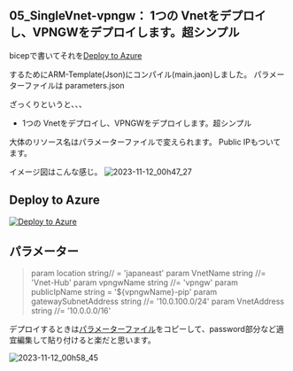 ## 05_SingleVnet-vpngw： 1つの Vnetをデプロイし、VPNGWをデプロイします。超シンプル
 
bicepで書いてそれを[Deploy to Azure](https://portal.azure.com/#create/Microsoft.Template/uri/https%3A%2F%2Fraw.githubusercontent.com%2Faktsmm%2FIac%2Fmain%2F05_SingleVnet-vpngw%2Fbasic_vpngw_1file.json) 


するためにARM-Template(Json)にコンパイル(main.jaon)しました。
パラメーターファイルは parameters.json

ざっくりというと、、、
+ 1つの Vnetをデプロイし、VPNGWをデプロイします。超シンプル

大体のリソース名はパラメーターファイルで変えられます。
Public IPもついてます。

イメージ図はこんな感じ。
![2023-11-12_00h47_27](https://github.com/aktsmm/Iac/assets/71251920/947fadac-2e3a-4821-bedd-600e0b7927d8)

## Deploy to Azure
[![Deploy to Azure](https://aka.ms/deploytoazurebutton)](https://portal.azure.com/#create/Microsoft.Template/uri/https%3A%2F%2Fraw.githubusercontent.com%2Faktsmm%2FIac%2Fmain%2F05_SingleVnet-vpngw%2Fbasic_vpngw_1file.json) 


## パラメーター
>param location string// = 'japaneast'
param VnetName string //= 'Vnet-Hub'
param vpngwName string //= 'vpngw'
param publicIpName string = '${vpngwName}-pip'
param gatewaySubnetAddress string //= '10.0.100.0/24'
param VnetAddress string //= '10.0.0.0/16'

デプロイするときは[パラメーターファイル](https://github.com/aktsmm/Iac/blob/main/05_SingleVnet-vpngw/main.parameters.json)をコピーして、password部分など適宜編集して貼り付けると楽だと思います。

![2023-11-12_00h58_45](https://github.com/aktsmm/Iac/assets/71251920/e37e472f-3b71-4f25-b007-222c00f2ca18)
